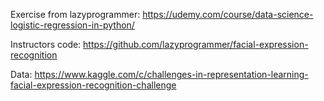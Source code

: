 Exercise from lazyprogrammer:
https://udemy.com/course/data-science-logistic-regression-in-python/

Instructors code:
https://github.com/lazyprogrammer/facial-expression-recognition

Data:
https://www.kaggle.com/c/challenges-in-representation-learning-facial-expression-recognition-challenge